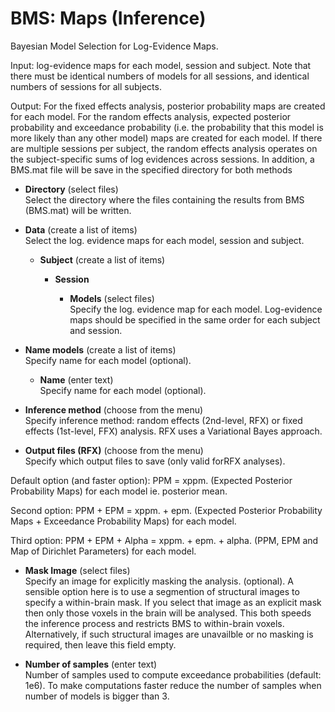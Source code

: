 # BMS: Maps (Inference)  
Bayesian Model Selection for Log-Evidence Maps.   

Input: log-evidence maps for each model, session and subject. Note that there must be identical numbers of models for all sessions, and identical numbers of sessions for all subjects.   

Output: For the fixed effects analysis, posterior probability maps are created for each model. For the random effects analysis, expected posterior probability and exceedance probability (i.e. the probability that this model is more likely than any other model) maps are created for each model. If there are multiple sessions per subject, the random effects analysis operates on the subject-specific sums of log evidences across sessions. In addition, a BMS.mat file will be save in the specified directory for both methods   

* **Directory** (select files)  
Select the directory where the files containing the results from BMS (BMS.mat) will be written.   

* **Data** (create a list of items)  
Select the log. evidence maps for each model, session and subject.   

    * **Subject** (create a list of items)  


        * **Session**   


            * **Models** (select files)  
            Specify the log. evidence map for each model. Log-evidence maps should be specified in the same order for each subject and session.   

* **Name models** (create a list of items)  
Specify name for each model (optional).   

    * **Name** (enter text)  
    Specify name for each model (optional).   

* **Inference method** (choose from the menu)  
Specify inference method: random effects (2nd-level, RFX) or fixed effects (1st-level, FFX) analysis. RFX uses a Variational Bayes approach.   

* **Output files (RFX)** (choose from the menu)  
Specify which output files to save (only valid forRFX analyses).    

Default option (and faster option): PPM = xppm.<ext> (Expected Posterior Probability Maps) for each model ie. posterior mean.   

Second option: PPM + EPM = xppm.<ext> + epm.<ext> (Expected Posterior Probability Maps + Exceedance Probability Maps) for each model.   

Third option: PPM + EPM + Alpha = xppm.<ext> + epm.<ext> + alpha.<ext> (PPM, EPM and Map of Dirichlet Parameters) for each model.   

* **Mask Image** (select files)  
Specify an image for explicitly masking the analysis. (optional). A sensible option here is to use a segmention of structural images to specify a within-brain mask. If you select that image as an explicit mask then only those voxels in the brain will be analysed. This both speeds the inference process and restricts BMS to within-brain voxels. Alternatively, if such structural images are unavailble or no masking is required, then leave this field empty.   

* **Number of samples** (enter text)  
Number of samples used to compute exceedance probabilities (default: 1e6). To make computations faster reduce the number of samples when number of models is bigger than 3.   
